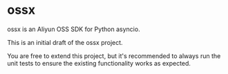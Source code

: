 # ossx

ossx is an Aliyun OSS SDK for Python asyncio.

This is an initial draft of the ossx project.

You are free to extend this project, but it's recommended to always run the unit tests to ensure the existing functionality works as expected.
